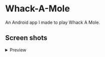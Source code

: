 # Whack-A-Mole
An Android app I made to play Whack A Mole.

## Screen shots
<details>
  <summary>
    Preview
  </summary>
  <img height="400" src="https://github.com/Nano-AI/Whack-A-Mole/blob/master/github-images/Screenshot_1609037582.png?raw=true" />
  <img height="400" src="https://github.com/Nano-AI/Whack-A-Mole/blob/master/github-images/Screenshot_1609037612.png?raw=true" />
</details>
